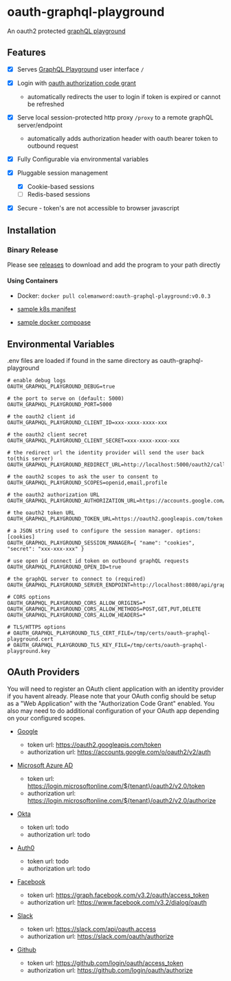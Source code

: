 # oauth-graphql-playground

An oauth2 protected [graphQL playground](https://github.com/graphql/graphql-playground)

## Features

- [x] Serves [GraphQL Playground](https://github.com/graphql/graphql-playground) user interface `/`
- [x] Login with [oauth authorization code grant](https://oauth.net/2/grant-types/authorization-code/)
    - automatically redirects the user to login if token is expired or cannot be refreshed
- [x] Serve local session-protected http proxy `/proxy` to a remote graphQL server/endpoint 
    - automatically adds authorization header with oauth bearer token to outbound request
- [x] Fully Configurable via environmental variables
- [x] Pluggable session management
    - [x] Cookie-based sessions
    - [ ] Redis-based sessions
- [x] Secure - token's are not accessible to browser javascript


## Installation

### Binary Release

Please see [releases](https://github.com/autom8ter/oauth-graphql-playground/releases/tag/v0.0.3) to download and add the program to your path directly

#### Using Containers

- Docker: `docker pull colemanword:oauth-graphql-playground:v0.0.3`

- [sample k8s manifest](k8s.yaml) 

- [sample docker compoase](docker-compose.yml)


## Environmental Variables

.env files are loaded if found in the same directory as oauth-graphql-playground

```
# enable debug logs
OAUTH_GRAPHQL_PLAYGROUND_DEBUG=true

# the port to serve on (default: 5000)
OAUTH_GRAPHQL_PLAYGROUND_PORT=5000

# the oauth2 client id
OAUTH_GRAPHQL_PLAYGROUND_CLIENT_ID=xxx-xxxx-xxxx-xxx

# the oauth2 client secret
OAUTH_GRAPHQL_PLAYGROUND_CLIENT_SECRET=xxx-xxxx-xxxx-xxx

# the redirect url the identity provider will send the user back to(this server)
OAUTH_GRAPHQL_PLAYGROUND_REDIRECT_URL=http://localhost:5000/oauth2/callback

# the oauth2 scopes to ask the user to consent to
OAUTH_GRAPHQL_PLAYGROUND_SCOPES=openid,email,profile

# the oauth2 authorization URL
OAUTH_GRAPHQL_PLAYGROUND_AUTHORIZATION_URL=https://accounts.google.com/o/oauth2/v2/auth

# the oauth2 token URL
OAUTH_GRAPHQL_PLAYGROUND_TOKEN_URL=https://oauth2.googleapis.com/token

# a JSON string used to configure the session manager. options: [cookies]
OAUTH_GRAPHQL_PLAYGROUND_SESSION_MANAGER={ "name": "cookies", "secret": "xxx-xxx-xxx" }

# use open id connect id token on outbound graphQL requests
OAUTH_GRAPHQL_PLAYGROUND_OPEN_ID=true

# the graphQL server to connect to (required)
OAUTH_GRAPHQL_PLAYGROUND_SERVER_ENDPOINT=http://localhost:8080/api/graphql

# CORS options
OAUTH_GRAPHQL_PLAYGROUND_CORS_ALLOW_ORIGINS=*
OAUTH_GRAPHQL_PLAYGROUND_CORS_ALLOW_METHODS=POST,GET,PUT,DELETE
OAUTH_GRAPHQL_PLAYGROUND_CORS_ALLOW_HEADERS=*

# TLS/HTTPS options
# OAUTH_GRAPHQL_PLAYGROUND_TLS_CERT_FILE=/tmp/certs/oauth-graphql-playground.cert
# OAUTH_GRAPHQL_PLAYGROUND_TLS_KEY_FILE=/tmp/certs/oauth-graphql-playground.key

```

## OAuth Providers

You will need to register an OAuth client application with an identity provider if you havent already.
Please note that your OAuth config should be setup as a "Web Application" with the "Authorization Code Grant" enabled.
You also may need to do additional configuration of your OAuth app depending on your configured scopes.


- [Google](https://support.google.com/googleapi/answer/6158849?hl=en)
    - token url: https://oauth2.googleapis.com/token
    - authorization url: https://accounts.google.com/o/oauth2/v2/auth

- [Microsoft Azure AD](https://docs.microsoft.com/en-us/azure/active-directory/develop/v2-oauth2-auth-code-flow)
    - token url: https://login.microsoftonline.com/${tenant}/oauth2/v2.0/token
    - authorization url: https://login.microsoftonline.com/${tenant}/oauth2/v2.0/authorize

- [Okta](https://developer.okta.com/docs/guides/implement-oauth-for-okta/create-oauth-app/)
    - token url: todo
    - authorization url: todo

- [Auth0](https://auth0.com/docs/applications/set-up-an-application)
    - token url: todo
    - authorization url: todo
    
- [Facebook](https://developers.facebook.com/docs/facebook-login/)
    - token url: https://graph.facebook.com/v3.2/oauth/access_token
    - authorization url: https://www.facebook.com/v3.2/dialog/oauth

- [Slack](https://api.slack.com/legacy/oauth)
    - token url: https://slack.com/api/oauth.access
    - authorization url: https://slack.com/oauth/authorize
    
- [Github](https://github.com/settings/applications/new)
    - token url: https://github.com/login/oauth/access_token
    - authorization url: https://github.com/login/oauth/authorize